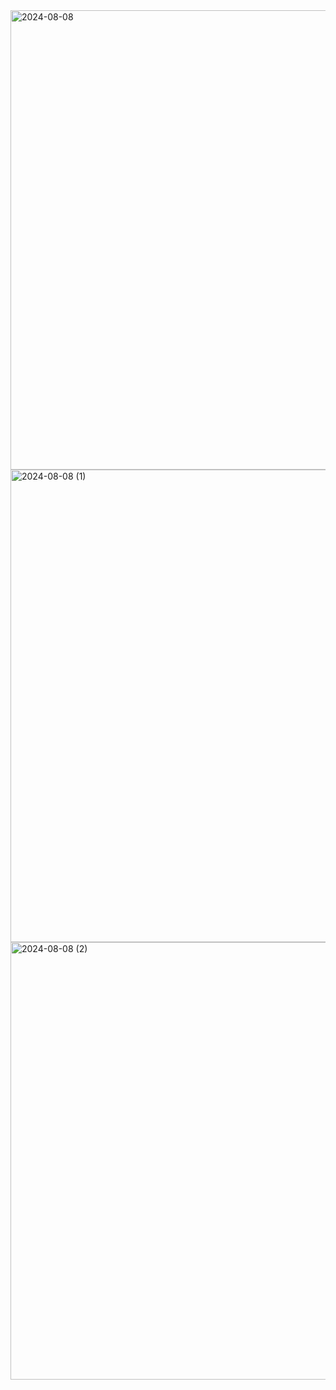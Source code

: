 <img width="735" alt="2024-08-08" src="https://github.com/user-attachments/assets/e33d0896-6e2f-4a74-8985-8107a68d1386">

<img width="756" alt="2024-08-08 (1)" src="https://github.com/user-attachments/assets/6d2d44b7-3833-40d1-8a2b-27ec1c373453">

<img width="700" alt="2024-08-08 (2)" src="https://github.com/user-attachments/assets/2df50b90-26c4-4cb8-b1b0-b252b8f9b94f">

